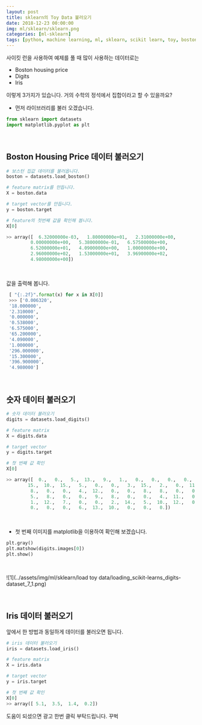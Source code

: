 ```yaml
---
layout: post
title: sklearn의 Toy Data 불러오기 
date: 2018-12-23 00:00:00
img: ml/sklearn/sklearn.png
categories: [ml-sklearn] 
tags: [python, machine learning, ml, sklearn, scikit learn, toy, boston housing, digits, iris] # add tag
---
```


사이킷 런을 사용하여 예제를 풀 때 많이 사용하는 데이터로는

+ Boston housing price
+ Digits
+ Iris

이렇게 3가지가 있습니다. 거의 수학의 정석에서 집합이라고 할 수 있을까요?

+ 먼저 라이브러리를 불러 오겠습니다.

```python
from sklearn import datasets
import matplotlib.pyplot as plt 
```

<br>

## Boston Housing Price 데이터 불러오기

```python
# 보스턴 집값 데이터를 불러옵니다.
boston = datasets.load_boston()

# feature matrix를 만듭니다.
X = boston.data

# target vector를 만듭니다.
y = boston.target

# feature의 첫번째 값을 확인해 봅니다.
X[0]

>> array([  6.32000000e-03,   1.80000000e+01,   2.31000000e+00,
         0.00000000e+00,   5.38000000e-01,   6.57500000e+00,
         6.52000000e+01,   4.09000000e+00,   1.00000000e+00,
         2.96000000e+02,   1.53000000e+01,   3.96900000e+02,
         4.98000000e+00])
```

<br>

값을 출력해 봅니다.

```python
 [ "{:.2f}".format(x) for x in X[0]]
 >>> ['0.006320',
 '18.000000',
 '2.310000',
 '0.000000',
 '0.538000',
 '6.575000',
 '65.200000',
 '4.090000',
 '1.000000',
 '296.000000',
 '15.300000',
 '396.900000',
 '4.980000']
```

<br>

## 숫자 데이터 불러오기

```python
# 숫자 데이터 불러오기
digits = datasets.load_digits()

# feature matrix
X = digits.data

# target vector
y = digits.target

# 첫 번째 값 확인
X[0]

>> array([  0.,   0.,   5.,  13.,   9.,   1.,   0.,   0.,   0.,   0.,  13.,
        15.,  10.,  15.,   5.,   0.,   0.,   3.,  15.,   2.,   0.,  11.,
         8.,   0.,   0.,   4.,  12.,   0.,   0.,   8.,   8.,   0.,   0.,
         5.,   8.,   0.,   0.,   9.,   8.,   0.,   0.,   4.,  11.,   0.,
         1.,  12.,   7.,   0.,   0.,   2.,  14.,   5.,  10.,  12.,   0.,
         0.,   0.,   0.,   6.,  13.,  10.,   0.,   0.,   0.])

```

<br>

+ 첫 번째 이미지를 matplotlib을 이용하여 확인해 보겠습니다.

```python
plt.gray() 
plt.matshow(digits.images[0]) 
plt.show()
```

<br>

![1](../assets/img/ml/sklearn/load toy data/loading_scikit-learns_digits-dataset_7_1.png)

<br>

## Iris 데이터 불러오기

앞에서 한 방법과 동일하게 데이터를 불러오면 됩니다.

```python
# iris 데이터 불러오기
iris = datasets.load_iris()

# feature matrix
X = iris.data

# target vector
y = iris.target

# 첫 번째 값 확인
X[0]
>> array([ 5.1,  3.5,  1.4,  0.2])
```

도움이 되셨으면 광고 한번 클릭 부탁드립니다. 꾸벅